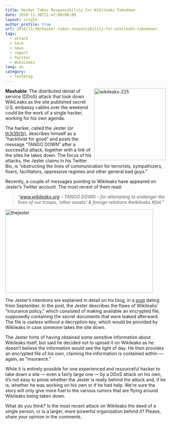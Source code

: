 ```yaml
---
title: Hacker Takes Responsibility for Wikileaks Takedown
date: 2010-11-30T21:47:00+00:00
layout: single
author_profile: true
url: 2010/11/30/hacker-takes-responsibility-for-wikileaks-takedown/
tags:
  - attack
  - hack
  - news
  - report
  - Twitter
  - WikiLeaks
lang: en
category: 
  - techblog
---
```

[<img title="wikileaks-225" border="0" alt="wikileaks-225" align="right" src="http://lh3.ggpht.com/_vaUVXcmC3OI/TPVp0Nu9z5I/AAAAAAAADSo/oJsOWUILueo/wikileaks-225_thumb.jpg?imgmax=800" width="225" height="225" />](http://lh6.ggpht.com/_vaUVXcmC3OI/TPVpxtVSaOI/AAAAAAAADSk/r0oWJl0zj0s/s1600-h/wikileaks-225%5B3%5D.jpg)**Mashable**: The distributed denial of service (DDoS) attack that took down WikiLeaks as the site published secret U.S. embassy cables over the weekend could be the work of a single hacker, working for his own agenda. 

The hacker, called the Jester (or [th3j35t3r](https://twitter.com/th3j35t3r)), describes himself as a “hacktivist for good” and posts the message “TANGO DOWN” after a successful attack, together with a link of the sites he takes down. The focus of his attacks, the Jester claims in his Twitter Bio, is “obstructing the lines of communication for terrorists, sympathizers, fixers, facilitators, oppressive regimes and other general bad guys.”

Recently, a couple of messages pointing to Wikileaks have appeared on Jester’s Twitter account. The most recent of them read:

> “_www.wikileaks.org – TANGO DOWN – for attempting to endanger the lives of our troops, ‘other assets’ & foreign relations #wikileaks #fail._”

[<img title="thejester" border="0" alt="thejester" src="http://lh6.ggpht.com/_vaUVXcmC3OI/TPVp94rVapI/AAAAAAAADSw/g6Rrjvi1Slo/thejester_thumb.jpg?imgmax=800" width="464" height="262" />](http://lh3.ggpht.com/_vaUVXcmC3OI/TPVp3_MaEWI/AAAAAAAADSs/4q9uLWNdRw8/s1600-h/thejester%5B2%5D.jpg)

The Jester’s intentions are explained in detail on his blog, in a [post](https://th3j35t3r.wordpress.com/2010/09/17/wikileaks-insurance-policy-expired/) dating from September. In the post, the Jester describes the flaws of Wikileaks’ “insurance policy,” which consisted of making available an encrypted file, supposedly containing the secret documents that were leaked afterward. The file is useless without a decryption key, which would be provided by Wikileaks in case someone takes the site down.

The Jester hints of having obtained some sensitive information about Wikileaks itself, but said he decided not to upload it on Wikileaks as he doesn’t believe the information would see the light of day. He then provides an encrypted file of his own, claiming the information is contained within — again, as “insurance.”

While it is entirely possible for one experienced and resourceful hacker to take down a site — even a fairly large one — by a DDoS attack on his own, it’s not easy to prove whether the Jester is really behind the attack and, if he is, whether he was working on his own or if he had help. We’re sure the story will only give more fuel to the various rumors that are flying around Wikileaks being taken down.

What do you think? Is the most recent attack on Wikileaks the deed of a single person, or is a larger, more powerful organization behind it? Please, share your opinion in the comments.